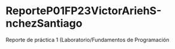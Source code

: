 # ReporteP01FP23VictorAriehS-nchezSantiago
Reporte de práctica 1 (Laboratorio/Fundamentos de Programación
